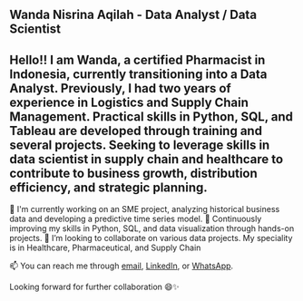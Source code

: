 ## Wanda Nisrina Aqilah - Data Analyst / Data Scientist

Hello!! I am Wanda, a certified Pharmacist in Indonesia, currently transitioning into a Data Analyst. Previously, I had two years of experience in Logistics and Supply Chain Management. Practical skills in Python, SQL, and Tableau are developed through training and several projects. Seeking to leverage skills in data scientist in supply chain and healthcare to contribute to business growth, distribution efficiency, and strategic planning.
---

🔭 I'm currently working on an SME project, analyzing historical business data and developing a predictive time series model.
🌱 Continuously improving my skills in Python, SQL, and data visualization through hands-on projects.
👯 I’m looking to collaborate on various data projects. My speciality is in Healthcare, Pharmaceutical, and Supply Chain

📫 You can reach me through [email](mailto:wandanisrina13@gmail.com), [LinkedIn](https://www.linkedin.com/in/wandanisrinaa/), or [WhatsApp](http://wa.me/6281284491758).

Looking forward for further collaboration 😄✨

<!--
**wandanisrina/wandanisrina** is a ✨ _special_ ✨ repository because its `README.md` (this file) appears on your GitHub profile.

Here are some ideas to get you started:

- 🔭 I’m currently working on ...
- 🌱 I’m currently learning ...
- 👯 I’m looking to collaborate on ...
- 🤔 I’m looking for help with ...
- 💬 Ask me about ...
- 📫 How to reach me: ...
- 😄 Pronouns: ...
- ⚡ Fun fact: ...
-->
